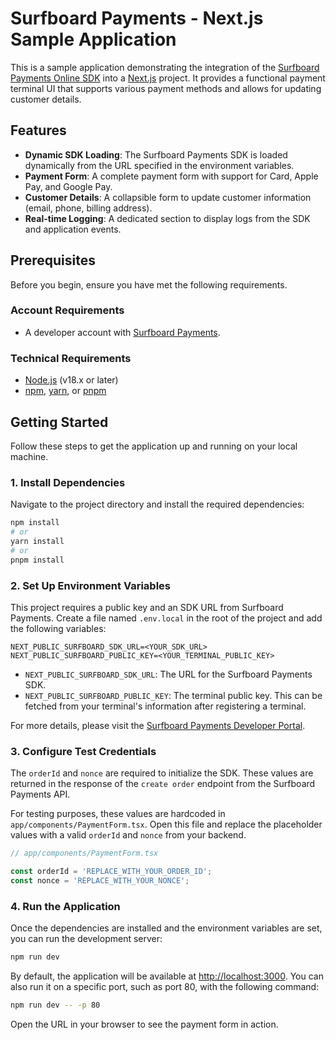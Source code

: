 # Surfboard Payments - Next.js Sample Application

This is a sample application demonstrating the integration of the [Surfboard Payments Online SDK](https://developers.surfboardpayments.com/guides/online-payments/online-payment-terminals/online-sdk-guide) into a [Next.js](https://nextjs.org) project. It provides a functional payment terminal UI that supports various payment methods and allows for updating customer details.

## Features

-   **Dynamic SDK Loading**: The Surfboard Payments SDK is loaded dynamically from the URL specified in the environment variables.
-   **Payment Form**: A complete payment form with support for Card, Apple Pay, and Google Pay.
-   **Customer Details**: A collapsible form to update customer information (email, phone, billing address).
-   **Real-time Logging**: A dedicated section to display logs from the SDK and application events.

## Prerequisites

Before you begin, ensure you have met the following requirements.

### Account Requirements
-   A developer account with [Surfboard Payments](https://developers.surfboardpayments.com/).

### Technical Requirements
-   [Node.js](https://nodejs.org/en/) (v18.x or later)
-   [npm](https://www.npmjs.com/), [yarn](https://yarnpkg.com/), or [pnpm](https://pnpm.io/)

## Getting Started

Follow these steps to get the application up and running on your local machine.

### 1. Install Dependencies

Navigate to the project directory and install the required dependencies:

```bash
npm install
# or
yarn install
# or
pnpm install
```

### 2. Set Up Environment Variables

This project requires a public key and an SDK URL from Surfboard Payments. Create a file named `.env.local` in the root of the project and add the following variables:

```
NEXT_PUBLIC_SURFBOARD_SDK_URL=<YOUR_SDK_URL>
NEXT_PUBLIC_SURFBOARD_PUBLIC_KEY=<YOUR_TERMINAL_PUBLIC_KEY>
```

-   `NEXT_PUBLIC_SURFBOARD_SDK_URL`: The URL for the Surfboard Payments SDK.
-   `NEXT_PUBLIC_SURFBOARD_PUBLIC_KEY`: The terminal public key. This can be fetched from your terminal's information after registering a terminal.

For more details, please visit the [Surfboard Payments Developer Portal](https://developers.surfboardpayments.com/).

### 3. Configure Test Credentials

The `orderId` and `nonce` are required to initialize the SDK. These values are returned in the response of the `create order` endpoint from the Surfboard Payments API.

For testing purposes, these values are hardcoded in `app/components/PaymentForm.tsx`. Open this file and replace the placeholder values with a valid `orderId` and `nonce` from your backend.

```typescript
// app/components/PaymentForm.tsx

const orderId = 'REPLACE_WITH_YOUR_ORDER_ID';
const nonce = 'REPLACE_WITH_YOUR_NONCE';
```

### 4. Run the Application

Once the dependencies are installed and the environment variables are set, you can run the development server:

```bash
npm run dev
```

By default, the application will be available at [http://localhost:3000](http://localhost:3000). You can also run it on a specific port, such as port 80, with the following command:

```bash
npm run dev -- -p 80
```

Open the URL in your browser to see the payment form in action.
